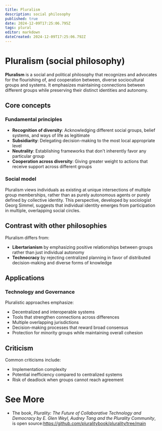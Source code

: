 ```yaml
---
title: Pluralism
description: social philosophy
published: true
date: 2024-12-09T17:25:06.795Z
tags: plural
editor: markdown
dateCreated: 2024-12-09T17:25:06.792Z
---
```


# Pluralism (social philosophy)

**Pluralism** is a social and political philosophy that recognizes and advocates for the flourishing of, and cooperation between, diverse sociocultural groups and systems. It emphasizes maintaining connections between different groups while preserving their distinct identities and autonomy.

## Core concepts

### Fundamental principles

- **Recognition of diversity**: Acknowledging different social groups, belief systems, and ways of life as legitimate
- **Subsidiarity**: Delegating decision-making to the most local appropriate level
- **Neutrality**: Establishing frameworks that don't inherently favor any particular group
- **Cooperation across diversity**: Giving greater weight to actions that receive support across different groups

### Social model

Pluralism views individuals as existing at unique intersections of multiple group memberships, rather than as purely autonomous agents or purely defined by collective identity. This perspective, developed by sociologist Georg Simmel, suggests that individual identity emerges from participation in multiple, overlapping social circles.

## Contrast with other philosophies

Pluralism differs from:
- **Libertarianism** by emphasizing positive relationships between groups rather than just individual autonomy
- **Technocracy** by rejecting centralized planning in favor of distributed decision-making and diverse forms of knowledge

## Applications

### Technology and Governance

Pluralistic approaches emphasize:
- Decentralized and interoperable systems
- Tools that strengthen connections across differences
- Multiple overlapping jurisdictions
- Decision-making processes that reward broad consensus
- Protection for minority groups while maintaining overall cohesion

## Criticism

Common criticisms include:
- Implementation complexity
- Potential inefficiency compared to centralized systems
- Risk of deadlock when groups cannot reach agreement

# See More
- The book, *Plurality: The Future of Collaborative Technology and Democracy by E. Glen Weyl, Audrey Tang and the Plurality Community*, is open source:https://github.com/pluralitybook/plurality/tree/main